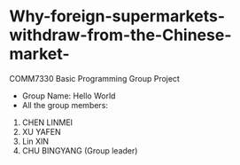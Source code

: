 # Why-foreign-supermarkets-withdraw-from-the-Chinese-market-
COMM7330 Basic Programming Group Project
- Group Name: Hello World
- All the group members:
1. CHEN LINMEI
2. XU YAFEN
3. Lin XIN
4. CHU BINGYANG (Group leader)
